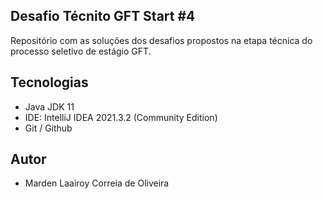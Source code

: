 Desafio Técnito GFT Start #4
---
Repositório com as soluções dos desafios propostos na etapa técnica do processo seletivo de estágio GFT.

## Tecnologias

- Java JDK 11
- IDE: IntelliJ IDEA 2021.3.2 (Community Edition)
- Git / Github

## Autor
- Marden Laairoy Correia de Oliveira